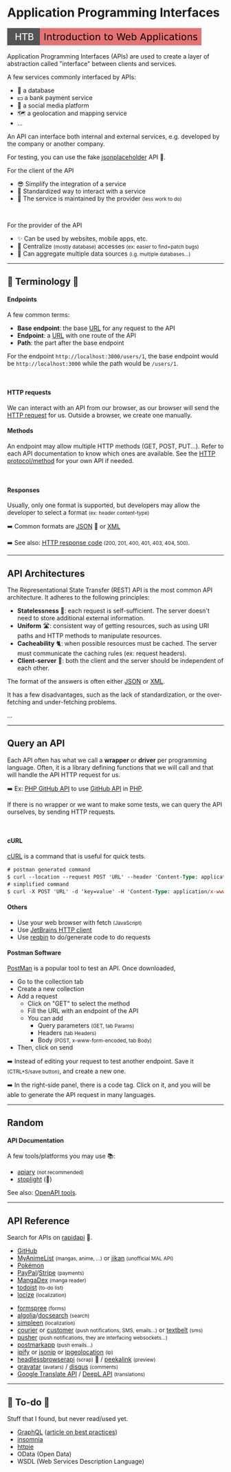 # Application Programming Interfaces

[![introductiontowebapplications](../../../../cybersecurity/_badges/htb/introductiontowebapplications.svg)](https://academy.hackthebox.com/course/preview/introduction-to-web-applications)

<div class="row row-cols-lg-2"><div>

Application Programming Interfaces (APIs) are used to create a layer of abstraction called "interface" between clients and services.

A few services commonly interfaced by APIs:

* 🪺 a database
* 💵 a bank payment service
* 💬 a social media platform
* 🗺️ a geolocation and mapping service
* ...

An API can interface both internal and external services, e.g. developed by the company or another company.

For testing, you can use the fake [jsonplaceholder](https://jsonplaceholder.typicode.com/) API 🚀.
</div><div>

For the client of the API

* 😎 Simplify the integration of a service
* 💐 Standardized way to interact with a service
* 🍹 The service is maintained by the provider <small>(less work to do)</small>

<br>

For the provider of the API

* ✨ Can be used by websites, mobile apps, etc.
* 🍹 Centralize <small>(mostly database)</small> accesses <small>(ex: easier to find+patch bugs)</small>
* 💎 Can aggregate multiple data sources <small>(i.g. multiple databases...)</small>
</div></div>

<hr class="sep-both">

## 📖 Terminology 📖

<div class="row row-cols-lg-2"><div>

#### Endpoints

A few common terms:

* **Base endpoint**: the base [URL](/programming-languages/web/_general/random/url.md) for any request to the API
* **Endpoint**: a [URL](/programming-languages/web/_general/random/url.md) with one route of the API
* **Path**: the part after the base endpoint

For the endpoint `http://localhost:3000/users/1`, the base endpoint would be `http://localhost:3000` while the path would be `/users/1`.

<br>

#### HTTP requests

We can interact with an API from our browser, as our browser will send the [HTTP request](/operating-systems/networking/protocols/http.md) for us. Outside a browser, we create one manually.
</div><div>

#### Methods

An endpoint may allow multiple HTTP methods (GET, POST, PUT...). Refer to each API documentation to know which ones are available. See the [HTTP protocol/method](/operating-systems/networking/protocols/http.md#method) for your own API if needed.

<br>

#### Responses

Usually, only one format is supported, but developers may allow the developer to select a format <small>(ex: header content-type)</small>

➡️ Common formats are [JSON](/programming-languages/others/data/json.md) 💫 or [XML](/programming-languages/others/data/xml.md)

➡️ See also: [HTTP response code](/operating-systems/networking/protocols/http.md#http-response-code) <small>(200, 201, 400, 401, 403, 404, 500)</small>.
</div></div>

<hr class="sep-both">

## API Architectures

<div class="row row-cols-lg-2"><div>

The Representational State Transfer (REST) API is the most common API architecture. It adheres to the following principles:

* **Statelessness** 🙌: each request is self-sufficient. The server doesn't need to store additional external information.
* **Uniform** 🛣️: consistent way of getting resources, such as using URI paths and HTTP methods to manipulate resources.
* **Cacheability** 🐈: when possible resources must be cached. The server must communicate the caching rules (ex: request headers).
* **Client-server** 🎫: both the client and the server should be independent of each other.

The format of the answers is often either [JSON](/programming-languages/others/data/json.md) or [XML](/programming-languages/others/data/xml.md).

It has a few disadvantages, such as the lack of standardization, or the over-fetching and under-fetching problems.
</div><div>

...
</div></div>

<hr class="sep-both">

## Query an API

<div class="row row-cols-lg-2"><div>

Each API often has what we call a **wrapper** or **driver** per programming language. Often, it is a library defining functions that we will call and that will handle the API HTTP request for us. 

➡️ Ex: [PHP GitHub API](https://github.com/KnpLabs/php-github-api) to use [GitHub API](https://docs.github.com/en/rest/guides/getting-started-with-the-rest-api) in [PHP](/programming-languages/web/php/_general/index.md).

If there is no wrapper or we want to make some tests, we can query the API ourselves, by sending HTTP requests.

<br>

#### cURL

[cURL](/operating-systems/linux/commands/list.md#command-curl) is a command that is useful for quick tests.

```ps
# postman generated command
$ curl --location --request POST 'URL' --header 'Content-Type: application/x-www-form-urlencoded' --data-urlencode 'key=value'
# simplified command
$ curl -X POST 'URL' -d 'key=value' -H 'Content-Type: application/x-www-form-urlencoded'
```

#### Others

* Use your web browser with fetch <small>(JavaScript)</small>
* Use [JetBrains HTTP client](https://www.jetbrains.com/help/phpstorm/http-client-in-product-code-editor.html)
* Use [reqbin](https://reqbin.com/) to do/generate code to do requests
</div><div>

#### Postman Software

[PostMan](https://www.postman.com/) is a popular tool to test an API. Once downloaded,

* Go to the collection tab
* Create a new collection
* Add a request
    * Click on "GET" to select the method
    * Fill the URL with an endpoint of the API
    * You can add
        * Query parameters <small>(GET, tab Params)</small>
        * Headers <small>(tab Headers)</small>
        * Body <small>(POST, x-www-form-encoded, tab Body)</small>
* Then, click on send

➡️ Instead of editing your request to test another endpoint. Save it <small>(CTRL+S/save button)</small>, and create a new one.

➡️ In the right-side panel, there is a code tag. Click on it, and you will be able to generate the API request in many languages.
</div></div>

<hr class="sep-both">

## Random

<div class="row row-cols-lg-2"><div>

#### API Documentation

A few tools/platforms you may use 📚:

* [apiary](https://apiary.io/) <small>(not recommended)</small>
* [stoplight](https://stoplight.io/) (👻)

See also: [OpenAPI tools](/programming-languages/others/apis/openapi/index.md).
</div><div>
</div></div>

<hr class="sep-both">

## API Reference

<div class="row row-cols-lg-2"><div>

Search for APIs on [rapidapi](https://rapidapi.com/hub) 🚀.

* [GitHub](https://docs.github.com/en/rest/guides/getting-started-with-the-rest-api)
* [MyAnimeList](https://myanimelist.net/apiconfig/references/api/v2) <small>(mangas, anime, ...)</small> or [jikan](https://jikan.moe/) <small>(unofficial MAL API)</small>
* [Pokémon](https://pokeapi.co/)
* [PayPal](https://developer.paypal.com/docs/api/overview/)/[Stripe](../more/stripe/index.md) <small>(payments)</small>
* [MangaDex](https://api.mangadex.org/docs/) <small>(manga reader)</small>
* [todoist](https://todoist.com/) <small>(to-do list)</small>
* [locize](https://locize.com/) <small>(localization)</small>
</div><div>

* [formspree](https://formspree.io/) <small>(forms)</small>
* [algolia](https://www.algolia.com/)/[docsearch](https://github.com/algolia/docsearch) <small>(search)</small>
* [simpleen](https://simpleen.io/) <small>(localization)</small>
* [courier](https://www.courier.com/) or [customer](https://customer.io/) <small>(push notifications, SMS, emails...)</small> or [textbelt](https://textbelt.com/) <small>(sms)</small>
* [pusher](https://pusher.com/) <small>(push notifications, they are interfacing websockets...)</small>
* [postmarkapp](https://postmarkapp.com/) <small>(push emails...)</small>
* [ipify](https://www.ipify.org/) or [jsonip](https://jsonip.com/) or [ipgeolocation](https://ipgeolocation.io/) <small>(ip)</small>
* [headlessbrowserapi](https://headlessbrowserapi.com/) <small>(scrap)</small> 🚀 / [peekalink](https://www.peekalink.io/) <small>(preview)</small>
* [gravatar](https://en.gravatar.com/) <small>(avatars)</small> / [disqus](https://disqus.com/api/docs/) <small>(comments)</small>
* [Google Translate API](https://translate.googleapis.com/translate_a/single?client=gtx&sl=ko&tl=en&dt=t&q=176) / [DeepL API](https://www.deepl.com/pro-api) <small>(translations)</small>
</div></div>

<hr class="sep-both">

## 👻 To-do 👻

Stuff that I found, but never read/used yet.

<div class="row row-cols-lg-2"><div>

* [GraphQL](https://graphql.org/) ([article on best practices](https://stepzen.com/blog/designing-graphql-apis-best-practices-and-learnings-from-rest-api-design))
* [insomnia](https://birdie0.github.io/discord-webhooks-guide/tools/insomnia.html)
* [httpie](https://birdie0.github.io/discord-webhooks-guide/tools/httpie.html)
* OData (Open Data)
* WSDL (Web Services Description Language)
</div><div>
</div></div>